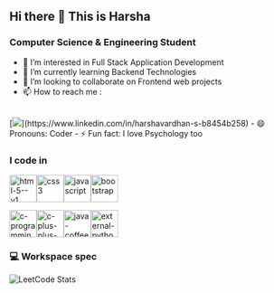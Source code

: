 ## Hi there 👋 This is Harsha
### Computer Science & Engineering Student

- 👀 I’m interested in Full Stack Application Development
- 🌱 I’m currently learning Backend Technologies
- 💞️ I’m looking to collaborate on Frontend web projects
- 📫 How to reach me :
<br />
[<img src="https://img.shields.io/badge/LinkedIn-0077B5?style=for-the-badge&logo=linkedin&logoColor=white"/>](https://www.linkedin.com/in/harshavardhan-s-b8454b258)
- 😄 Pronouns: Coder
- ⚡ Fun fact: I love Psychology too

### I code in 
<img width="48" height="48" src="https://img.icons8.com/color/48/html-5--v1.png" alt="html-5--v1"/><img width="48" height="48" src="https://img.icons8.com/color/48/css3.png" alt="css3"/><img width="48" height="48" src="https://img.icons8.com/fluency/48/javascript.png" alt="javascript"/><img width="48" height="48" src="https://img.icons8.com/color-glass/48/bootstrap.png" alt="bootstrap"/>

<img width="48" height="48" src="https://img.icons8.com/color/48/c-programming.png" alt="c-programming"/><img width="48" height="48" src="https://img.icons8.com/color/48/c-plus-plus-logo.png" alt="c-plus-plus-logo"/><img width="48" height="48" src="https://img.icons8.com/color/48/java-coffee-cup-logo--v1.png" alt="java-coffee-cup-logo--v1"/><img width="48" height="48" src="https://img.icons8.com/external-tal-revivo-color-tal-revivo/48/external-python-an-interpreted-high-level-general-purpose-programming-language-logo-color-tal-revivo.png" alt="external-python-an-interpreted-high-level-general-purpose-programming-language-logo-color-tal-revivo"/>

### 💻 Workspace spec
![LeetCode Stats](https://leetcard.jacoblin.cool/tonyharshavardhan1?theme=dark&font=Martel%20Sans)

